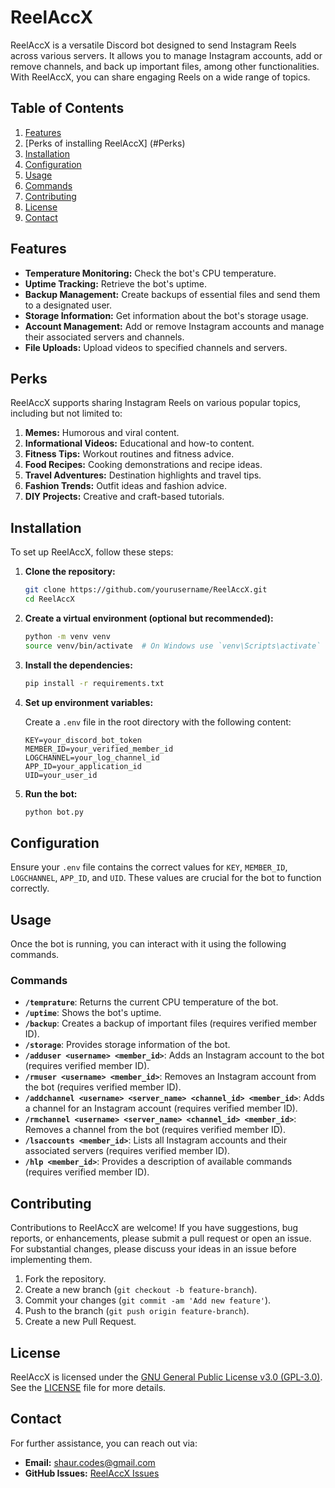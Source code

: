 # ReelAccX

ReelAccX is a versatile Discord bot designed to send Instagram Reels across various servers. It allows you to manage Instagram accounts, add or remove channels, and back up important files, among other functionalities. With ReelAccX, you can share engaging Reels on a wide range of topics.

## Table of Contents
1. [Features](#features)
2. [Perks of installing ReelAccX] (#Perks)
3. [Installation](#installation)
4. [Configuration](#configuration)
5. [Usage](#usage)
6. [Commands](#commands)
7. [Contributing](#contributing)
8. [License](#license)
9. [Contact](#contact)

## Features
- **Temperature Monitoring:** Check the bot's CPU temperature.
- **Uptime Tracking:** Retrieve the bot's uptime.
- **Backup Management:** Create backups of essential files and send them to a designated user.
- **Storage Information:** Get information about the bot's storage usage.
- **Account Management:** Add or remove Instagram accounts and manage their associated servers and channels.
- **File Uploads:** Upload videos to specified channels and servers.

## Perks

ReelAccX supports sharing Instagram Reels on various popular topics, including but not limited to:

1. **Memes:** Humorous and viral content.
2. **Informational Videos:** Educational and how-to content.
3. **Fitness Tips:** Workout routines and fitness advice.
4. **Food Recipes:** Cooking demonstrations and recipe ideas.
5. **Travel Adventures:** Destination highlights and travel tips.
6. **Fashion Trends:** Outfit ideas and fashion advice.
7. **DIY Projects:** Creative and craft-based tutorials.

## Installation

To set up ReelAccX, follow these steps:

1. **Clone the repository:**

   ```bash
   git clone https://github.com/yourusername/ReelAccX.git
   cd ReelAccX
   ```

2. **Create a virtual environment (optional but recommended):**

   ```bash
   python -m venv venv
   source venv/bin/activate  # On Windows use `venv\Scripts\activate`
   ```

3. **Install the dependencies:**

   ```bash
   pip install -r requirements.txt
   ```

4. **Set up environment variables:**

   Create a `.env` file in the root directory with the following content:

   ```
   KEY=your_discord_bot_token
   MEMBER_ID=your_verified_member_id
   LOGCHANNEL=your_log_channel_id
   APP_ID=your_application_id
   UID=your_user_id
   ```

5. **Run the bot:**

   ```bash
   python bot.py
   ```

## Configuration

Ensure your `.env` file contains the correct values for `KEY`, `MEMBER_ID`, `LOGCHANNEL`, `APP_ID`, and `UID`. These values are crucial for the bot to function correctly.

## Usage

Once the bot is running, you can interact with it using the following commands. 

### Commands

- **`/temprature`**: Returns the current CPU temperature of the bot.
- **`/uptime`**: Shows the bot's uptime.
- **`/backup`**: Creates a backup of important files (requires verified member ID).
- **`/storage`**: Provides storage information of the bot.
- **`/adduser <username> <member_id>`**: Adds an Instagram account to the bot (requires verified member ID).
- **`/rmuser <username> <member_id>`**: Removes an Instagram account from the bot (requires verified member ID).
- **`/addchannel <username> <server_name> <channel_id> <member_id>`**: Adds a channel for an Instagram account (requires verified member ID).
- **`/rmchannel <username> <server_name> <channel_id> <member_id>`**: Removes a channel from the bot (requires verified member ID).
- **`/lsaccounts <member_id>`**: Lists all Instagram accounts and their associated servers (requires verified member ID).
- **`/hlp <member_id>`**: Provides a description of available commands (requires verified member ID).

## Contributing

Contributions to ReelAccX are welcome! If you have suggestions, bug reports, or enhancements, please submit a pull request or open an issue. For substantial changes, please discuss your ideas in an issue before implementing them.

1. Fork the repository.
2. Create a new branch (`git checkout -b feature-branch`).
3. Commit your changes (`git commit -am 'Add new feature'`).
4. Push to the branch (`git push origin feature-branch`).
5. Create a new Pull Request.

## License

ReelAccX is licensed under the [GNU General Public License v3.0 (GPL-3.0)](https://opensource.org/licenses/GPL-3.0). See the [LICENSE](LICENSE) file for more details.

## Contact

For further assistance, you can reach out via:

- **Email:** shaur.codes@gmail.com
- **GitHub Issues:** [ReelAccX Issues](https://github.com/shaur-codes/reelaccx/issues)

